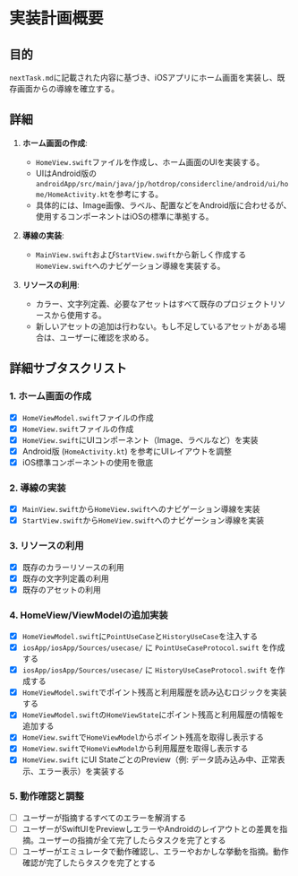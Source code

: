 # 実装計画概要

## 目的
`nextTask.md`に記載された内容に基づき、iOSアプリにホーム画面を実装し、既存画面からの導線を確立する。

## 詳細
1. **ホーム画面の作成**:
    - `HomeView.swift`ファイルを作成し、ホーム画面のUIを実装する。
    - UIはAndroid版の`androidApp/src/main/java/jp/hotdrop/considercline/android/ui/home/HomeActivity.kt`を参考にする。
    - 具体的には、Image画像、ラベル、配置などをAndroid版に合わせるが、使用するコンポーネントはiOSの標準に準拠する。

2. **導線の実装**:
    - `MainView.swift`および`StartView.swift`から新しく作成する`HomeView.swift`へのナビゲーション導線を実装する。

3. **リソースの利用**:
    - カラー、文字列定義、必要なアセットはすべて既存のプロジェクトリソースから使用する。
    - 新しいアセットの追加は行わない。もし不足しているアセットがある場合は、ユーザーに確認を求める。

## 詳細サブタスクリスト

### 1. ホーム画面の作成
- [x] `HomeViewModel.swift`ファイルの作成
- [x] `HomeView.swift`ファイルの作成
- [x] `HomeView.swift`にUIコンポーネント（Image、ラベルなど）を実装
- [x] Android版 (`HomeActivity.kt`) を参考にUIレイアウトを調整
- [x] iOS標準コンポーネントの使用を徹底

### 2. 導線の実装
- [x] `MainView.swift`から`HomeView.swift`へのナビゲーション導線を実装
- [x] `StartView.swift`から`HomeView.swift`へのナビゲーション導線を実装

### 3. リソースの利用
- [x] 既存のカラーリソースの利用
- [x] 既存の文字列定義の利用
- [x] 既存のアセットの利用

### 4. HomeView/ViewModelの追加実装
- [x] `HomeViewModel.swift`に`PointUseCase`と`HistoryUseCase`を注入する
- [x] `iosApp/iosApp/Sources/usecase/` に `PointUseCaseProtocol.swift` を作成する
- [x] `iosApp/iosApp/Sources/usecase/` に `HistoryUseCaseProtocol.swift` を作成する
- [x] `HomeViewModel.swift`でポイント残高と利用履歴を読み込むロジックを実装する
- [x] `HomeViewModel.swift`の`HomeViewState`にポイント残高と利用履歴の情報を追加する
- [x] `HomeView.swift`で`HomeViewModel`からポイント残高を取得し表示する
- [x] `HomeView.swift`で`HomeViewModel`から利用履歴を取得し表示する
- [x] `HomeView.swift` にUI StateごとのPreview（例: データ読み込み中、正常表示、エラー表示）を実装する

### 5. 動作確認と調整
- [ ] ユーザーが指摘するすべてのエラーを解消する
- [ ] ユーザーがSwiftUIをPreviewしエラーやAndroidのレイアウトとの差異を指摘。ユーザーの指摘が全て完了したらタスクを完了とする
- [ ] ユーザーがエミュレータで動作確認し、エラーやおかしな挙動を指摘。動作確認が完了したらタスクを完了とする